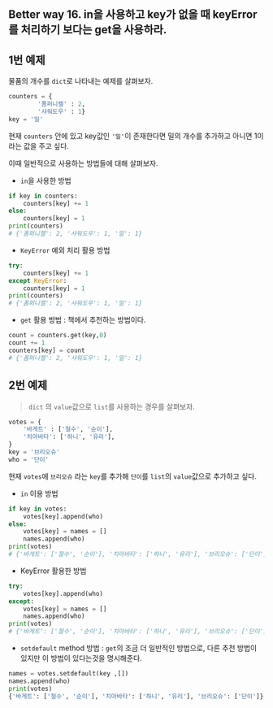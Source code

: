 ## Better way 16. in을 사용하고 key가 없을 때 keyError를 처리하기 보다는 get을 사용하라.



## 1번 예제

물품의 개수를 `dict`로 나타내는 예제를 살펴보자.

```python
counters = {
        '폼퍼니켈' : 2,
        '샤워도우' : 1}
key = '밀'
```

현재  `counters` 안에 있고 key값인 `'밀'`이 존재한다면 밀의 개수를 추가하고 아니면 1이라는 값을 주고 싶다.

이때 일반적으로 사용하는 방법들에 대해 살펴보자.



* `in`을 사용한 방법

```python
if key in counters:
    counters[key] += 1
else:
    counters[key] = 1
print(counters)
# {'폼퍼니켈': 2, '샤워도우': 1, '밀': 1}
```



* `KeyError` 예외 처리 활용 방법

```python
try:
    counters[key] += 1
except KeyError:
    counters[key] = 1
print(counters)
# {'폼퍼니켈': 2, '샤워도우': 1, '밀': 1}
```



* `get` 활용 방법 : 책에서 추천하는 방법이다. 

```python
count = counters.get(key,0)
count += 1
counters[key] = count
# {'폼퍼니켈': 2, '샤워도우': 1, '밀': 1}
```



## 2번 예제

> `dict` 의 `value`값으로 `list`를 사용하는 경우를 살펴보자.

```python
votes = {
    '바게트' : ['철수', '순이'],
    '치아바타': ['하니', '유리'],
}
key = '브리오슈'
who = '단이'
```

현재 `votes`에 `브리오슈` 라는 `key`를 추가해 `단이`를 `list`의 `value`값으로 추가하고 싶다.



* `in` 이용 방법

```python
if key in votes:
    votes[key].append(who)
else:
    votes[key] = names = []
  	names.append(who)
print(votes)
# {'바게트': ['철수', '순이'], '치아바타': ['하니', '유리'], '브리오슈': ['단이']}
```



* KeyError 활용한 방법

```python
try:
    votes[key].append(who)
except:
    votes[key] = names = []
    names.append(who)
print(votes)
# {'바게트': ['철수', '순이'], '치아바타': ['하니', '유리'], '브리오슈': ['단이']}
```



* `setdefault` method 방법 : `get`의 조금 더 일반적인 방법으로, 다른 추천 방법이 있지만 이 방법이 있다는것을 명시해준다.
```python
names = votes.setdefault(key ,[])
names.append(who)
print(votes)
{'바게트': ['철수', '순이'], '치아바타': ['하니', '유리'], '브리오슈': ['단이']}
```

 
